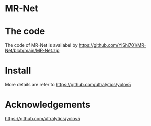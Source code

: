 # MR-Net

# The code
The code of MR-Net is availabel by https://github.com/YiShi701/MR-Net/blob/main/MR-Net.zip

# Install
More details are refer to https://github.com/ultralytics/yolov5

# Acknowledgements
https://github.com/ultralytics/yolov5
